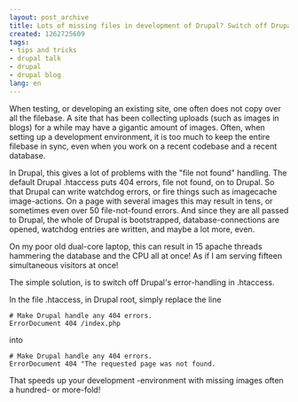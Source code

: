 ```yaml
---
layout: post_archive
title: Lots of missing files in development of Drupal? Switch off Drupal's error handling
created: 1262725609
tags:
- tips and tricks
- drupal talk
- drupal
- drupal blog
lang: en
---
```

When testing, or developing an existing site, one often does not copy over all the filebase. 
A site that has been collecting uploads (such as images in blogs) for a while may have a gigantic amount of images. Often, when setting up a development environment, it is too much to keep the entire filebase in sync, even when you work on a recent codebase and a recent database. 

In Drupal, this gives a lot of problems with the "file not found" handling. The default Drupal .htaccess puts 404 errors, file not found, on to Drupal. So that Drupal can write watchdog errors, or fire things such as imagecache image-actions. 
On a page with several images this may result in tens, or sometimes even over 50 file-not-found errors. And since they are all passed to Drupal, the whole of Drupal is bootstrapped, database-connections are opened, watchdog entries are written, and maybe a lot more, even. 

On my poor old dual-core laptop, this can result in 15 apache threads hammering the database and the CPU all at once! As if I am serving fifteen simultaneous visitors at once! 

The simple solution, is to switch off Drupal's error-handling in .htaccess.

In the file .htaccess, in Drupal root, simply replace the line 

    # Make Drupal handle any 404 errors.
    ErrorDocument 404 /index.php

into

    # Make Drupal handle any 404 errors.
    ErrorDocument 404 "The requested page was not found.  


That speeds up your development -environment with missing images often a hundred- or more-fold!
